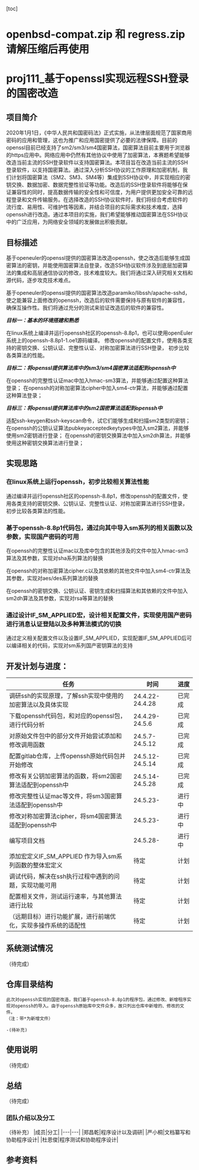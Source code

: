 [toc]
# openbsd-compat.zip 和 regress.zip请解压缩后再使用
# proj111_基于openssl实现远程SSH登录的国密改造

## 项目简介

2020年1月1日，《中华人民共和国密码法》正式实施，从法律层面规范了国家商用密码的应用和管理，这也为推广和应用国密提供了必要的法律保障。目前的openssl目前已经支持了sm2/sm3/sm4国密算法，国密算法目前主要用于浏览器的https应用中。网络应用中仍然有其他协议中使用了加密算法，本赛题希望能够改造当前主流的SSH登录软件以支持国密算法。本项目旨在改造当前主流的SSH登录软件，以支持国密算法。通过深入分析SSH协议的工作原理和加密机制，我们计划将国密算法（SM2、SM3、SM4等）集成到SSH协议中，并实现相应的密钥交换、数据加密、数据完整性验证等功能。改造后的SSH登录软件将能够在保证兼容性的同时，提高数据传输的安全性和可信度，为用户提供更加安全可靠的远程登录和文件传输服务。在选择改造的SSH协议软件时，我们将综合考虑软件的流行度、易用性、可维护性等因素，并结合项目的实际需求和技术难度，选择openssh进行改造。通过本项目的实施，我们希望能够推动国密算法在SSH协议中的广泛应用，为网络安全领域的发展做出积极贡献。

## 目标描述

基于openeuler的openssl提供的国密算法改造openssh，使之改造后能够生成国密算法的密钥，并能使用国密算法自登录，改造SSH协议软件涉及到底层加密算法的集成和高层通信协议的修改，技术难度较大。我们将通过深入研究相关文档和源代码，逐步攻克技术难点。

基于openeuler的openssl提供的国密算法改造paramiko/libssh/apache-sshd，使之能兼容上面修改的openssh，改造后的软件需要保持与原有软件的兼容性，确保互操作性。我们将通过充分的测试来验证改造后的软件的兼容性。
    
***目标一：基本的环境搭建和熟悉***
    
在linux系统上编译并运行openssh社区的openssh-8.8p1，也可以使用openEuler系统上的openssh-8.8p1-1.oe1源码编译。
修改openssh的配置文件，使用各类支持的密钥交换、公钥认证、完整性认证、对称加密算法进行SSH登录， 初步比较各类算法的性能。
    
***目标二：将openssl提供算法库中的sm3/sm4国密算法适配到openssh中***
    
在openssh的完整性认证mac中加入hmac-sm3算法，并能够通过配置这种算法登录；
在openssh的对称加密算法cipher中加入sm4-ctr算法，并能够通过配置这种算法登录；
    
***目标三：将openssl提供算法库中的sm2国密算法适配到openssh中***
    
适配ssh-keygen和ssh-keyscan命令，试它们能够生成和扫描sm2类型的密钥；
在openssh的公钥认证算法pubkeyacceptedkeytypes中加入sm2算法，并能够使用sm2密钥进行登录；
在openssh的密钥交换算法中加入sm2dh算法，并能够使用这种密钥交换算法进行登录；

## 实现思路

### 在linux系统上运行openssh，初步比较相关算法性能
    
通过编译并运行openssh社区的openssh-8.8p1，修改openssh的配置文件，使用各类支持的密钥交换、公钥认证、完整性认证、对称加密算法进行SSH登录， 初步比较各类算法的性能。
    
### 基于openssh-8.8p1代码包，通过向其中导入sm系列的相关函数以及参数，实现国产密码的可用
    
在openssh的完整性认证mac以及库中包含的其他涉及的文件中加入hmac-sm3算法及其参数，实现对sha系列算法的替换

在openssh的对称加密算法cipher.c以及其依赖的其他文件中加入sm4-ctr算法及其参数，实现对aes/des系列算法的替换
    
在openssh的密钥交换、公钥认证、密钥生成和扫描算法和其依赖的文件中加入sm2dh算法及其参数，实现对rsa等算法的替换

### 通过设计IF_SM_APPLIED宏，设计相关配置文件，实现使用国产密码进行消息认证登陆以及多种算法模式的切换
    
通过定义相关配置文件以及设置IF_SM_APPLIED，实现配置IF_SM_APPLIED后可以编译相关的代码，实现对sm系列国产密钥算法的支持


## 开发计划与进度：
| 任务                                                         | 时间            | 进度 |
| ------------------------------------------------------------ | --------------- | ---- |
| 调研ssh的实现原理，了解ssh实现中使用的加密算法以及具体实现            | 24.4.22-24.4.28 | 已完成 |     
| 下载openssh代码包，和对应的openssl包，进行代码分析                 | 24.4.29-24.5.6  | 已完成 | 
| 对原始文件包中的部分文件开始尝试添加和修改调用函数                   | 24.5.7-24.5.12   | 已完成 | 
| 配置gitlab仓库，上传openssh原始代码包并开始修改                   | 24.5.12-24.5.14   | 已完成 | 
| 修改有关公钥加密算法的函数，将sm2国密算法适配到openssh中            | 24.5.14-24.5.28 | 已完成 | 
| 修改完整性认证mac等文件，将sm3国密算法适配到openssh中              | 24.5.23-        | 进行中 | 
| 修改对称加密算法cipher，将sm4国密算法适配到openssh中               | 24.5.23-        | 进行中 | 
| 编写项目文档                                                    | 24.5.28-        | 进行中 |
| 添加宏定义IF_SM_APPLIED 作为导入sm系列函数的整体宏定义              | 待定  | 计划 | 
| 调试代码，解决在ssh执行过程中遇到的问题，实现功能可用                 | 待定 | 计划 | 
| 配置相关文件，测试运行速率，与其他算法进行比较                       | 待定 | 计划 | 
| （远期目标）进行功能扩展，进行前端优化，实现多操作系统的适配性          | 待定 | 计划 | 

## 系统测试情况
（待完成）

## 仓库目录结构

    此次对openssh实现的国密改造，我们基于openssh-8.8p1的程序包，通过修改、新增程序实现对openssh的导入。由于openssh原始库中文件众多，故只列出仓库中新增的、修改的文件。
    （注：带*为新增文件）

    -(待补充)

## 使用说明
（待完成）

## 总结
（待完成）

### 团队介绍以及分工
（待补充）
|成员|分工|
|---|---|
|郑昌乾|程序设计以及调研|
|严小桐|文档纂写和协助程序设计|
|杜恩俊|程序测试和协助程序设计|

## 参考资料
